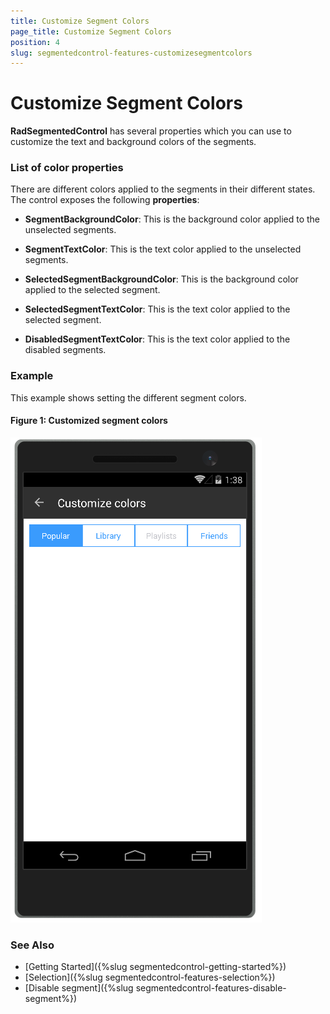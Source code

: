 ```yaml
---
title: Customize Segment Colors
page_title: Customize Segment Colors
position: 4
slug: segmentedcontrol-features-customizesegmentcolors
---
```


# Customize Segment Colors

**RadSegmentedControl** has several properties which you can use to customize the text and background colors of the segments.

### List of color properties

There are different colors applied to the segments in their different states. The control exposes the following **properties**:

- **SegmentBackgroundColor**: This is the background color applied to the unselected segments.
- **SegmentTextColor**: This is the text color applied to the unselected segments.

- **SelectedSegmentBackgroundColor**: This is the background color applied to the selected segment.
- **SelectedSegmentTextColor**: This is the text color applied to the selected segment.

- **DisabledSegmentTextColor**: This is the text color applied to the disabled segments.

### Example

This example shows setting the different segment colors.

<snippet id='segmentcontrol-features-customizecolors-xaml'/>
<snippet id='segmentcontrol-features-customizecolors-csharp'/>

#### Figure 1: Customized segment colors
 
![SegmentedControl colors customization](images/segmentcontrol-features-customizecolors-0.png) 

### See Also

- [Getting Started]({%slug segmentedcontrol-getting-started%})
- [Selection]({%slug segmentedcontrol-features-selection%})
- [Disable segment]({%slug segmentedcontrol-features-disable-segment%})